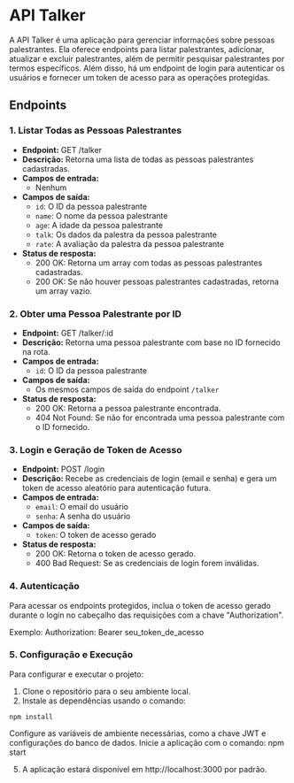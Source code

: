 # API Talker

A API Talker é uma aplicação para gerenciar informações sobre pessoas palestrantes. Ela oferece endpoints para listar palestrantes, adicionar, atualizar e excluir palestrantes, além de permitir pesquisar palestrantes por termos específicos. Além disso, há um endpoint de login para autenticar os usuários e fornecer um token de acesso para as operações protegidas.

## Endpoints

### 1. Listar Todas as Pessoas Palestrantes

* **Endpoint:** GET /talker
* **Descrição:** Retorna uma lista de todas as pessoas palestrantes cadastradas.
* **Campos de entrada:**
    * Nenhum
* **Campos de saída:**
    * `id`: O ID da pessoa palestrante
    * `name`: O nome da pessoa palestrante
    * `age`: A idade da pessoa palestrante
    * `talk`: Os dados da palestra da pessoa palestrante
    * `rate`: A avaliação da palestra da pessoa palestrante
* **Status de resposta:**
    * 200 OK: Retorna um array com todas as pessoas palestrantes cadastradas.
    * 200 OK: Se não houver pessoas palestrantes cadastradas, retorna um array vazio.

### 2. Obter uma Pessoa Palestrante por ID

* **Endpoint:** GET /talker/:id
* **Descrição:** Retorna uma pessoa palestrante com base no ID fornecido na rota.
* **Campos de entrada:**
    * `id`: O ID da pessoa palestrante
* **Campos de saída:**
    * Os mesmos campos de saída do endpoint `/talker`
* **Status de resposta:**
    * 200 OK: Retorna a pessoa palestrante encontrada.
    * 404 Not Found: Se não for encontrada uma pessoa palestrante com o ID fornecido.

### 3. Login e Geração de Token de Acesso

* **Endpoint:** POST /login
* **Descrição:** Recebe as credenciais de login (email e senha) e gera um token de acesso aleatório para autenticação futura.
* **Campos de entrada:**
    * `email`: O email do usuário
    * `senha`: A senha do usuário
* **Campos de saída:**
    * `token`: O token de acesso gerado
* **Status de resposta:**
    * 200 OK: Retorna o token de acesso gerado.
    * 400 Bad Request: Se as credenciais de login forem inválidas.

### 4. Autenticação

Para acessar os endpoints protegidos, inclua o token de acesso gerado durante o login no cabeçalho das requisições com a chave "Authorization".

Exemplo: Authorization: Bearer seu_token_de_acesso

### 5. Configuração e Execução

Para configurar e executar o projeto:

1. Clone o repositório para o seu ambiente local.
2. Instale as dependências usando o comando:

```
npm install
```

Configure as variáveis de ambiente necessárias, como a chave JWT e configurações do banco de dados.
Inicie a aplicação com o comando:
npm start


5. A aplicação estará disponível em http://localhost:3000 por padrão.





